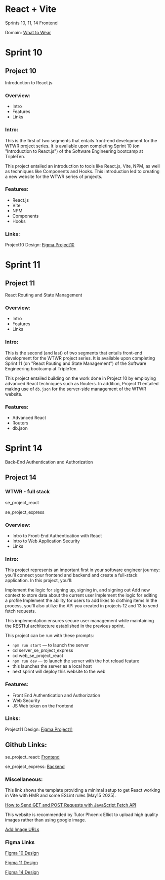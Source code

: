 # React + Vite 
Sprints 10, 11, 14 Frontend 

Domain: [What to Wear](https://wtwr-jjsprint15.chickenkiller.com/)

# Sprint 10
## Project 10 
Introduction to React.js

### Overview:
- Intro
- Features
- Links

### Intro:

This is the first of two segments that entails front-end development for the WTWR project series. It is available upon completing Sprint 10 (on "Introduction to React.js") of the Software Engineering bootcamp at TripleTen.

This project entailed an introduction to tools like React.js, Vite, NPM, as well as techniques like Components and Hooks. This introduction led to creating a new website for the WTWR series of projects.

### Features:

- React.js
- Vite
- NPM
- Components
- Hooks

### Links:

Project10 Design: [Figma Project10](https://www.figma.com/design/F03bTb81Pw8IDPj5Y9rc5i/Sprint-10-%7C-WTWR?node-id=311-433&p=f&t=vthtxzUYcexEmeuk-0)

# Sprint 11
## Project 11
React Routing and State Management

### Overview:

- Intro
- Features
- Links

### Intro:

This is the second (and last) of two segments that entails front-end development for the WTWR project series. It is available upon completing Sprint 11 (on "React Routing and State Management") of the Software Engineering bootcamp at TripleTen.

This project entailed building on the work done in Project 10 by employing advanced React techniques such as Routers. In addition, Project 11 entailed making use of `db.json` for the server-side management of the WTWR website.

### Features:

- Advanced React
- Routers
- db.json

# Sprint 14
Back-End Authentication and Authorization
## Project 14
### WTWR - full stack
se_project_react

se_project_express

### Overview:
- Intro to Front-End Authentication with React
- Intro to Web Application Security
- Links

### Intro:
This project represents an important first in your software engineer journey: you’ll connect your frontend and backend and create a full-stack application. In this project, you'll:

Implement the logic for signing up, signing in, and signing out
Add new context to store data about the current user
Implement the logic for editing a profile
Implement the ability for users to add likes to clothing items
In the process, you'll also utilize the API you created in projects 12 and 13 to send fetch requests.

This implementation ensures secure user management while maintaining the RESTful architecture established in the previous sprint.

This project can be run with these prompts:

- `npm run start` — to launch the server
- cd server_se_project_express
- cd web_se_project_react
- `npm run dev` — to launch the server with the hot reload feature
- this launches the server as a local host
- next sprint will deploy this website to the web
  
### Features:
- Front End Authentication and Authorization 
- Web Security
- JS Web token on the frontend


### Links:

Project11 Design: [Figma Project11](https://www.figma.com/design/dQLJwEKasIdspciJAJrCaf/Sprint-11_-WTWR?node-id=311-433&p=f&t=Q4P8wDynQ7gVDHvX-0)


## Github Links:
se_project_react: [Frontend](https://github.com/JohnPlamoottil/se_project_react)

se_project_express: [Backend](https://github.com/JohnPlamoottil/se_project_express)

### Miscellaneous:
This link shows the template providing a minimal setup to get React working in Vite with HMR and some ESLint rules (May15 2025).

  [How to Send GET and POST Requests with JavaScript Fetch API](https://metabox.io/send-get-post-request-with-javascript-fetch-api/#:~:text=To%20send%20a%20JavaScript%20POST,path%2F)

This website is recommended by Tutor Phoenix Elliot to upload high quality images rather than using google image.

[Add Image URLs](https://unsplash.com/)

### Figma Links
[Figma 10 Design](https://www.figma.com/design/F03bTb81Pw8IDPj5Y9rc5i/Sprint-10-%7C-WTWR?node-id=311-433&p=f)

[Figma 11 Design](https://www.figma.com/design/dQLJwEKasIdspciJAJrCaf/Sprint-11_-WTWR?node-id=311-433&p=f&t=Q4P8wDynQ7gVDHvX-0)

[Figma 14 Design](https://www.figma.com/design/bfVOvqlLmoKZ5lpro8WWBe/Sprint-14_-WTWR?node-id=0-1&p=f&t=z6N9nmXTQo3Bh5qV-0)

